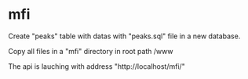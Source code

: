 # mfi

Create "peaks" table with datas with "peaks.sql" file in a new database.

Copy all files in a "mfi" directory in root path /www

The api is lauching with address "http://localhost/mfi/"
